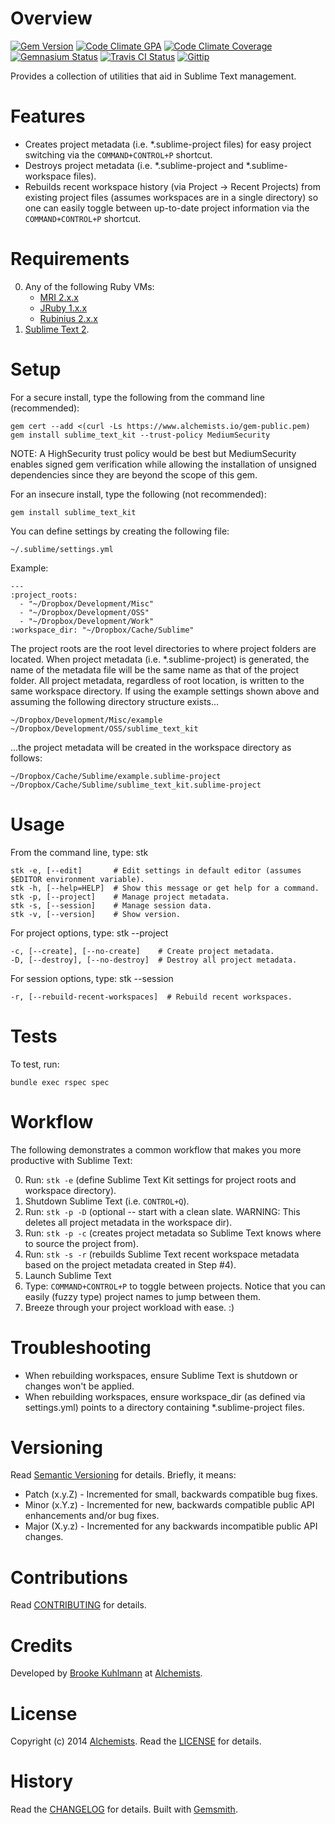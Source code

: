 # Overview

[![Gem Version](https://badge.fury.io/rb/sublime_text_kit.png)](http://badge.fury.io/rb/sublime_text_kit)
[![Code Climate GPA](https://codeclimate.com/github/bkuhlmann/sublime_text_kit.png)](https://codeclimate.com/github/bkuhlmann/sublime_text_kit)
[![Code Climate Coverage](https://codeclimate.com/github/bkuhlmann/sublime_text_kit/coverage.png)](https://codeclimate.com/github/bkuhlmann/sublime_text_kit)
[![Gemnasium Status](https://gemnasium.com/bkuhlmann/sublime_text_kit.png)](https://gemnasium.com/bkuhlmann/sublime_text_kit)
[![Travis CI Status](https://secure.travis-ci.org/bkuhlmann/sublime_text_kit.png)](http://travis-ci.org/bkuhlmann/sublime_text_kit)
[![Gittip](http://img.shields.io/gittip/bkuhlmann.svg)](https://www.gittip.com/bkuhlmann)

Provides a collection of utilities that aid in Sublime Text management.

# Features

- Creates project metadata (i.e. *.sublime-project files) for easy project switching via the `COMMAND+CONTROL+P`
  shortcut.
- Destroys project metadata (i.e. *.sublime-project and *.sublime-workspace files).
- Rebuilds recent workspace history (via Project -> Recent Projects) from existing project files (assumes workspaces are
  in a single directory) so one can easily toggle between up-to-date project information via the `COMMAND+CONTROL+P`
  shortcut.

# Requirements

0. Any of the following Ruby VMs:
    - [MRI 2.x.x](http://www.ruby-lang.org)
    - [JRuby 1.x.x](http://jruby.org)
    - [Rubinius 2.x.x](http://rubini.us)
0. [Sublime Text 2](http://www.sublimetext.com).

# Setup

For a secure install, type the following from the command line (recommended):

    gem cert --add <(curl -Ls https://www.alchemists.io/gem-public.pem)
    gem install sublime_text_kit --trust-policy MediumSecurity

NOTE: A HighSecurity trust policy would be best but MediumSecurity enables signed gem verification while
allowing the installation of unsigned dependencies since they are beyond the scope of this gem.

For an insecure install, type the following (not recommended):

    gem install sublime_text_kit

You can define settings by creating the following file:

    ~/.sublime/settings.yml

Example:

    ---
    :project_roots:
      - "~/Dropbox/Development/Misc"
      - "~/Dropbox/Development/OSS"
      - "~/Dropbox/Development/Work"
    :workspace_dir: "~/Dropbox/Cache/Sublime"

The project roots are the root level directories to where project folders are located. When project metadata (i.e.
*.sublime-project) is generated, the name of the metadata file will be the same name as that of the project folder. All
project metadata, regardless of root location, is written to the same workspace directory. If using the example settings
shown above and assuming the following directory structure exists...

    ~/Dropbox/Development/Misc/example
    ~/Dropbox/Development/OSS/sublime_text_kit

...the project metadata will be created in the workspace directory as follows:

    ~/Dropbox/Cache/Sublime/example.sublime-project
    ~/Dropbox/Cache/Sublime/sublime_text_kit.sublime-project

# Usage

From the command line, type: stk

    stk -e, [--edit]       # Edit settings in default editor (assumes $EDITOR environment variable).
    stk -h, [--help=HELP]  # Show this message or get help for a command.
    stk -p, [--project]    # Manage project metadata.
    stk -s, [--session]    # Manage session data.
    stk -v, [--version]    # Show version.

For project options, type: stk --project

    -c, [--create], [--no-create]    # Create project metadata.
    -D, [--destroy], [--no-destroy]  # Destroy all project metadata.

For session options, type: stk --session

    -r, [--rebuild-recent-workspaces]  # Rebuild recent workspaces.

# Tests

To test, run:

    bundle exec rspec spec

# Workflow

The following demonstrates a common workflow that makes you more productive with Sublime Text:

0. Run: `stk -e` (define Sublime Text Kit settings for project roots and workspace directory).
0. Shutdown Sublime Text (i.e. `CONTROL+Q`).
0. Run: `stk -p -D` (optional -- start with a clean slate. WARNING: This deletes all project metadata in the workspace
   dir).
0. Run: `stk -p -c` (creates project metadata so Sublime Text knows where to source the project from).
0. Run: `stk -s -r` (rebuilds Sublime Text recent workspace metadata based on the project metadata created in Step #4).
0. Launch Sublime Text
0. Type: `COMMAND+CONTROL+P` to toggle between projects. Notice that you can easily (fuzzy type) project names to jump
   between them.
0. Breeze through your project workload with ease. :)

# Troubleshooting

- When rebuilding workspaces, ensure Sublime Text is shutdown or changes won't be applied.
- When rebuilding workspaces, ensure workspace_dir (as defined via settings.yml) points to a directory containing
  *.sublime-project files.

# Versioning

Read [Semantic Versioning](http://semver.org) for details. Briefly, it means:

- Patch (x.y.Z) - Incremented for small, backwards compatible bug fixes.
- Minor (x.Y.z) - Incremented for new, backwards compatible public API enhancements and/or bug fixes.
- Major (X.y.z) - Incremented for any backwards incompatible public API changes.

# Contributions

Read [CONTRIBUTING](CONTRIBUTING.md) for details.

# Credits

Developed by [Brooke Kuhlmann](https://www.alchemists.io) at [Alchemists](https://www.alchemists.io).

# License

Copyright (c) 2014 [Alchemists](https://www.alchemists.io).
Read the [LICENSE](LICENSE.md) for details.

# History

Read the [CHANGELOG](CHANGELOG.md) for details.
Built with [Gemsmith](https://github.com/bkuhlmann/gemsmith).
